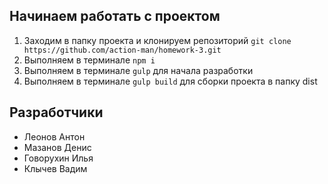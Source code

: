 ## Начинаем работать с проектом

1. Заходим в папку проекта и клонируем репозиторий `git clone https://github.com/action-man/homework-3.git`
2. Выполняем в терминале `npm i`
4. Выполняем в терминале `gulp` для начала разработки
3. Выполняем в терминале `gulp build` для сборки проекта в папку dist


## Разработчики
* Леонов Антон
* Мазанов Денис
* Говорухин Илья
* Клычев Вадим